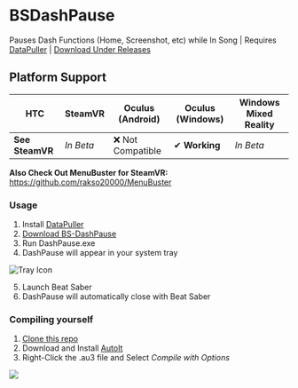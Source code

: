 # BSDashPause
Pauses Dash Functions (Home, Screenshot, etc) while In Song | Requires [DataPuller](https://github.com/kOFReadie/DataPuller) | [Download Under Releases](https://github.com/rcmaehl/BS-DashPause/releases)

## Platform Support
| HTC | SteamVR | Oculus (Android) | Oculus (Windows) | Windows Mixed Reality
|---|---|---|---|---|
| **See SteamVR** | *In Beta* | ❌ Not Compatible | ✔ **Working** | *In Beta*

**Also Check Out MenuBuster for SteamVR:** https://github.com/rakso20000/MenuBuster

### Usage

1. Install [DataPuller](https://github.com/kOFReadie/DataPuller/releases/)
2. [Download BS-DashPause](https://github.com/rcmaehl/BS-DashPause/releases)
3. Run DashPause.exe
4. DashPause will appear in your system tray

![Tray Icon](https://i.imgur.com/5M1iClA.png)

5. Launch Beat Saber
6. DashPause will automatically close with Beat Saber

### Compiling yourself

1. [Clone this repo](https://github.com/rcmaehl/BS-DashPause/archive/master.zip)
2. Download and Install [AutoIt](https://www.autoitscript.com/site/autoit/downloads/)
3. Right-Click the .au3 file and Select *Compile with Options*

![](https://i.imgur.com/jbM1BDG.png)
